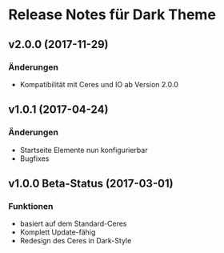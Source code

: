 # Release Notes für Dark Theme

## v2.0.0 (2017-11-29)

### Änderungen
- Kompatibilität mit Ceres und IO ab Version 2.0.0

## v1.0.1 (2017-04-24)

### Änderungen
- Startseite Elemente nun konfigurierbar
- Bugfixes

## v1.0.0 Beta-Status (2017-03-01)

### Funktionen
- basiert auf dem Standard-Ceres
- Komplett Update-fähig
- Redesign des Ceres in Dark-Style